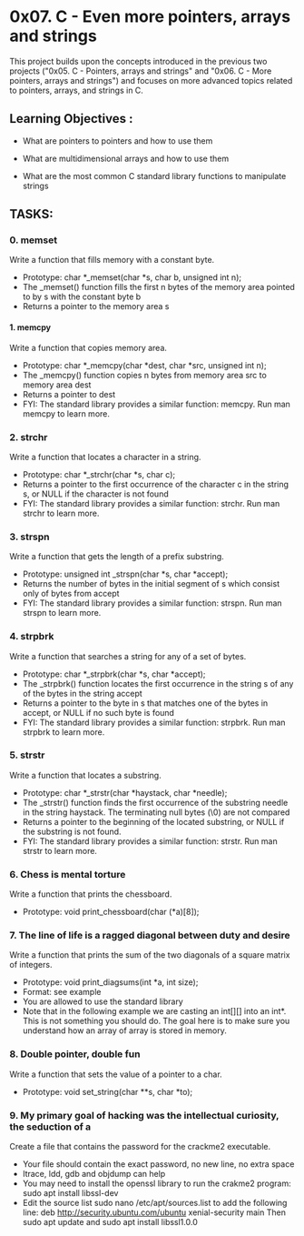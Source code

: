 # 0x07. C -  Even more pointers, arrays and strings

This project builds upon the concepts introduced in the previous two projects ("0x05. C - Pointers, arrays and strings" and "0x06. C - More pointers, arrays and strings") and focuses on more advanced topics related to pointers, arrays, and strings in C.


## Learning Objectives :
* What are pointers to pointers and how to use them

* What are multidimensional arrays and how to use them

* What are the most common C standard library functions to manipulate strings





## TASKS:

### 0. memset

Write a function that fills memory with a constant byte.

* Prototype: char *_memset(char *s, char b, unsigned int n);
* The _memset() function fills the first n bytes of the memory area pointed to by s with the constant byte b
* Returns a pointer to the memory area s

#### 1. memcpy

Write a function that copies memory area.

* Prototype: char *_memcpy(char *dest, char *src, unsigned int n);
* The _memcpy() function copies n bytes from memory area src to memory area dest
* Returns a pointer to dest
* FYI: The standard library provides a similar function: memcpy. Run man memcpy to learn more.

### 2. strchr

Write a function that locates a character in a string.

* Prototype: char *_strchr(char *s, char c);
* Returns a pointer to the first occurrence of the character c in the string s, or NULL if the character is not found
* FYI: The standard library provides a similar function: strchr. Run man strchr to learn more.

### 3. strspn

Write a function that gets the length of a prefix substring.

* Prototype: unsigned int _strspn(char *s, char *accept);
* Returns the number of bytes in the initial segment of s which consist only of bytes from accept
* FYI: The standard library provides a similar function: strspn. Run man strspn to learn more.

### 4. strpbrk

Write a function that searches a string for any of a set of bytes.

* Prototype: char *_strpbrk(char *s, char *accept);
* The _strpbrk() function locates the first occurrence in the string s of any of the bytes in the string accept
* Returns a pointer to the byte in s that matches one of the bytes in accept, or NULL if no such byte is found
* FYI: The standard library provides a similar function: strpbrk. Run man strpbrk to learn more.

### 5. strstr

Write a function that locates a substring.

* Prototype: char *_strstr(char *haystack, char *needle);
* The _strstr() function finds the first occurrence of the substring needle in the string haystack. The terminating null bytes (\0) are not compared
* Returns a pointer to the beginning of the located substring, or NULL if the substring is not found.
* FYI: The standard library provides a similar function: strstr. Run man strstr to learn more.


### 6. Chess is mental torture

Write a function that prints the chessboard.

* Prototype: void print_chessboard(char (*a)[8]);

### 7. The line of life is a ragged diagonal between duty and desire

Write a function that prints the sum of the two diagonals of a square matrix of integers.

* Prototype: void print_diagsums(int *a, int size);
* Format: see example
* You are allowed to use the standard library
* Note that in the following example we are casting an int[][] into an int*. This is not something you should do. The goal here is to make sure you understand how an array of array is stored in memory.

### 8. Double pointer, double fun

Write a function that sets the value of a pointer to a char.

* Prototype: void set_string(char **s, char *to);

### 9. My primary goal of hacking was the intellectual curiosity, the seduction of a

Create a file that contains the password for the crackme2 executable.

* Your file should contain the exact password, no new line, no extra space
* ltrace, ldd, gdb and objdump can help
* You may need to install the openssl library to run the crakme2 program: sudo apt install libssl-dev
* Edit the source list sudo nano /etc/apt/sources.list to add the following line: deb http://security.ubuntu.com/ubuntu xenial-security main Then sudo apt update and sudo apt install libssl1.0.0

